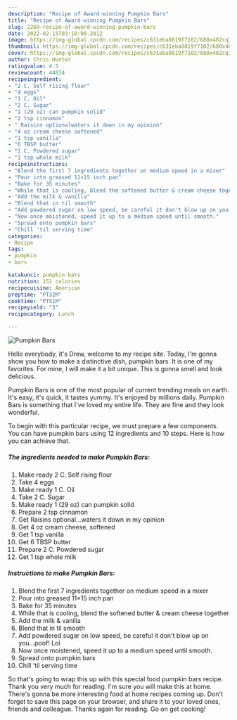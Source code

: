 ```yaml
---
description: "Recipe of Award-winning Pumpkin Bars"
title: "Recipe of Award-winning Pumpkin Bars"
slug: 2269-recipe-of-award-winning-pumpkin-bars
date: 2022-02-15T03:10:00.281Z
image: https://img-global.cpcdn.com/recipes/c631eba8819f7102/680x482cq70/pumpkin-bars-recipe-main-photo.jpg
thumbnail: https://img-global.cpcdn.com/recipes/c631eba8819f7102/680x482cq70/pumpkin-bars-recipe-main-photo.jpg
cover: https://img-global.cpcdn.com/recipes/c631eba8819f7102/680x482cq70/pumpkin-bars-recipe-main-photo.jpg
author: Chris Hunter
ratingvalue: 4.5
reviewcount: 44834
recipeingredient:
- "2 C. Self rising flour"
- "4 eggs"
- "1 C. Oil"
- "2 C. Sugar"
- "1 (29 oz) can pumpkin solid"
- "2 tsp cinnamon"
- " Raisins optionalwaters it down in my opinion"
- "4 oz cream cheese softened"
- "1 tsp vanilla"
- "6 TBSP butter"
- "2 C. Powdered sugar"
- "1 tsp whole milk"
recipeinstructions:
- "Blend the first 7 ingredients together on medium speed in a mixer"
- "Pour into greased 11×15 inch pan"
- "Bake for 35 minutes"
- "While that is cooling, blend the softened butter & cream cheese together"
- "Add the milk & vanilla"
- "Blend that in til smooth"
- "Add powdered sugar on low speed, be careful it don't blow up on you...poof! Lol"
- "Now once moistened, speed it up to a medium speed until smooth."
- "Spread onto pumpkin bars"
- "Chill 'til serving time"
categories:
- Recipe
tags:
- pumpkin
- bars

katakunci: pumpkin bars 
nutrition: 151 calories
recipecuisine: American
preptime: "PT32M"
cooktime: "PT51M"
recipeyield: "3"
recipecategory: Lunch

---
```



![Pumpkin Bars](https://img-global.cpcdn.com/recipes/c631eba8819f7102/680x482cq70/pumpkin-bars-recipe-main-photo.jpg)

Hello everybody, it's Drew, welcome to my recipe site. Today, I'm gonna show you how to make a distinctive dish, pumpkin bars. It is one of my favorites. For mine, I will make it a bit unique. This is gonna smell and look delicious.

Pumpkin Bars is one of the most popular of current trending meals on earth. It's easy, it's quick, it tastes yummy. It's enjoyed by millions daily. Pumpkin Bars is something that I've loved my entire life. They are fine and they look wonderful.




To begin with this particular recipe, we must prepare a few components. You can have pumpkin bars using 12 ingredients and 10 steps. Here is how you can achieve that.

<!--inarticleads1-->

##### The ingredients needed to make Pumpkin Bars:

1. Make ready 2 C. Self rising flour
1. Take 4 eggs
1. Make ready 1 C. Oil
1. Take 2 C. Sugar
1. Make ready 1 (29 oz) can pumpkin solid
1. Prepare 2 tsp cinnamon
1. Get  Raisins optional...waters it down in my opinion
1. Get 4 oz cream cheese, softened
1. Get 1 tsp vanilla
1. Get 6 TBSP butter
1. Prepare 2 C. Powdered sugar
1. Get 1 tsp whole milk




<!--inarticleads2-->

##### Instructions to make Pumpkin Bars:

1. Blend the first 7 ingredients together on medium speed in a mixer
1. Pour into greased 11×15 inch pan
1. Bake for 35 minutes
1. While that is cooling, blend the softened butter & cream cheese together
1. Add the milk & vanilla
1. Blend that in til smooth
1. Add powdered sugar on low speed, be careful it don't blow up on you...poof! Lol
1. Now once moistened, speed it up to a medium speed until smooth.
1. Spread onto pumpkin bars
1. Chill 'til serving time




So that's going to wrap this up with this special food pumpkin bars recipe. Thank you very much for reading. I'm sure you will make this at home. There's gonna be more interesting food at home recipes coming up. Don't forget to save this page on your browser, and share it to your loved ones, friends and colleague. Thanks again for reading. Go on get cooking!
